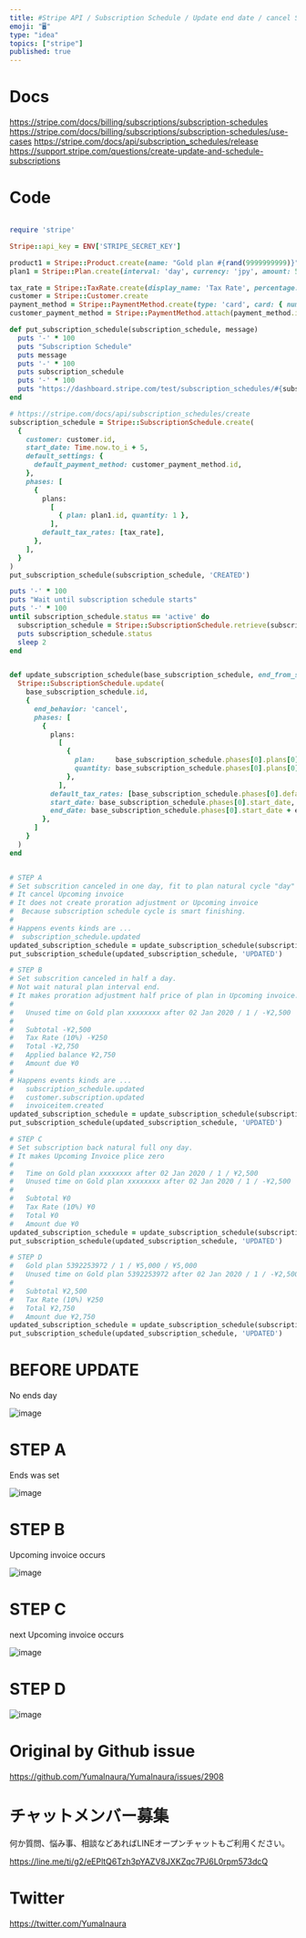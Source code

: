 ```yaml
---
title: #Stripe API / Subscription Schedule / Update end date / cancel Subscri
emoji: "🖥"
type: "idea"
topics: ["stripe"]
published: true
---
```


# Docs

https://stripe.com/docs/billing/subscriptions/subscription-schedules
https://stripe.com/docs/billing/subscriptions/subscription-schedules/use-cases
https://stripe.com/docs/api/subscription_schedules/release
https://support.stripe.com/questions/create-update-and-schedule-subscriptions

# Code

```rb

require 'stripe'

Stripe::api_key = ENV['STRIPE_SECRET_KEY']

product1 = Stripe::Product.create(name: "Gold plan #{rand(9999999999)}")
plan1 = Stripe::Plan.create(interval: 'day', currency: 'jpy', amount: 5000, product: product1.id, usage_type: 'licensed')

tax_rate = Stripe::TaxRate.create(display_name: 'Tax Rate', percentage: 10.0, inclusive: false)
customer = Stripe::Customer.create
payment_method = Stripe::PaymentMethod.create(type: 'card', card: { number: '4242424242424242', exp_year: 2030, exp_month: 01})
customer_payment_method = Stripe::PaymentMethod.attach(payment_method.id, customer: customer.id)

def put_subscription_schedule(subscription_schedule, message)
  puts '-' * 100
  puts "Subscription Schedule"
  puts message
  puts '-' * 100
  puts subscription_schedule
  puts '-' * 100
  puts "https://dashboard.stripe.com/test/subscription_schedules/#{subscription_schedule.id}"
end

# https://stripe.com/docs/api/subscription_schedules/create
subscription_schedule = Stripe::SubscriptionSchedule.create(
  {
    customer: customer.id,
    start_date: Time.now.to_i + 5,
    default_settings: {
      default_payment_method: customer_payment_method.id,
    },
    phases: [
      {
        plans:
          [
            { plan: plan1.id, quantity: 1 },
          ],
        default_tax_rates: [tax_rate],
      },
    ],
  }
)
put_subscription_schedule(subscription_schedule, 'CREATED')

puts '-' * 100
puts "Wait until subscription schedule starts"
puts '-' * 100
until subscription_schedule.status == 'active' do
  subscription_schedule = Stripe::SubscriptionSchedule.retrieve(subscription_schedule.id)
  puts subscription_schedule.status
  sleep 2
end


def update_subscription_schedule(base_subscription_schedule, end_from_start_date: )
  Stripe::SubscriptionSchedule.update(
    base_subscription_schedule.id,
    {
      end_behavior: 'cancel',
      phases: [
        {
          plans:
            [
              {
                plan:     base_subscription_schedule.phases[0].plans[0].plan,
                quantity: base_subscription_schedule.phases[0].plans[0].quantity
              },
            ],
          default_tax_rates: [base_subscription_schedule.phases[0].default_tax_rates[0].id],
          start_date: base_subscription_schedule.phases[0].start_date,
          end_date: base_subscription_schedule.phases[0].start_date + end_from_start_date
        },
      ]
    }
  )
end


# STEP A
# Set subscrition canceled in one day, fit to plan natural cycle "day"
# It cancel Upcoming invoice 
# It does not create proration adjustment or Upcoming invoice
#  Because subscription schedule cycle is smart finishing.
#
# Happens events kinds are ...
#  subscription_schedule.updated
updated_subscription_schedule = update_subscription_schedule(subscription_schedule, end_from_start_date: 24*60*60)
put_subscription_schedule(updated_subscription_schedule, 'UPDATED')

# STEP B
# Set subscrition canceled in half a day.
# Not wait natural plan interval end.
# It makes proration adjustment half price of plan in Upcoming invoice.
#
#   Unused time on Gold plan xxxxxxxx after 02 Jan 2020 / 1 / -¥2,500
#
#   Subtotal -¥2,500
#   Tax Rate (10%) -¥250
#   Total -¥2,750
#   Applied balance ¥2,750
#   Amount due ¥0
#
# Happens events kinds are ...
#   subscription_schedule.updated
#   customer.subscription.updated
#   invoiceitem.created
updated_subscription_schedule = update_subscription_schedule(subscription_schedule, end_from_start_date: 12*60*60)
put_subscription_schedule(updated_subscription_schedule, 'UPDATED')

# STEP C
# Set subscription back natural full ony day.
# It makes Upcoming Invoice plice zero
#
#   Time on Gold plan xxxxxxxx after 02 Jan 2020 / 1 / ¥2,500
#   Unused time on Gold plan xxxxxxxx after 02 Jan 2020 / 1 / -¥2,500
#
#   Subtotal ¥0
#   Tax Rate (10%) ¥0
#   Total ¥0
#   Amount due ¥0
updated_subscription_schedule = update_subscription_schedule(subscription_schedule, end_from_start_date: 24*60*60)
put_subscription_schedule(updated_subscription_schedule, 'UPDATED')

# STEP D
#   Gold plan 5392253972 / 1 / ¥5,000 / ¥5,000
#   Unused time on Gold plan 5392253972 after 02 Jan 2020 / 1 / -¥2,500
#
#   Subtotal ¥2,500
#   Tax Rate (10%) ¥250
#   Total ¥2,750
#   Amount due ¥2,750
updated_subscription_schedule = update_subscription_schedule(subscription_schedule, end_from_start_date: 36*60*60)
put_subscription_schedule(updated_subscription_schedule, 'UPDATED')

```

# BEFORE UPDATE

No ends day

![image](https://user-images.githubusercontent.com/13635059/71647420-2b896880-2d3a-11ea-96fe-80bd5d62024b.png)

# STEP A

Ends was set

![image](https://user-images.githubusercontent.com/13635059/71647438-54a9f900-2d3a-11ea-8809-d4e27f9b8436.png)



# STEP B

Upcoming invoice occurs

![image](https://user-images.githubusercontent.com/13635059/71647445-6e4b4080-2d3a-11ea-9b55-b2cccb7200ea.png)


# STEP C

next Upcoming invoice occurs

![image](https://user-images.githubusercontent.com/13635059/71647457-84f19780-2d3a-11ea-82d2-ec96fbb43f1f.png)

# STEP D

![image](https://user-images.githubusercontent.com/13635059/71647468-bc604400-2d3a-11ea-9470-410ab279bda5.png)


# Original by Github issue

https://github.com/YumaInaura/YumaInaura/issues/2908








<!-- Update From Qiita API -->

# チャットメンバー募集


何か質問、悩み事、相談などあればLINEオープンチャットもご利用ください。

https://line.me/ti/g2/eEPltQ6Tzh3pYAZV8JXKZqc7PJ6L0rpm573dcQ





# Twitter


https://twitter.com/YumaInaura


<!-- Update From Qiita API -->


